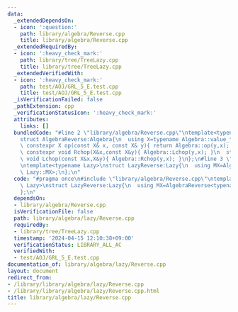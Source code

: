 ```yaml
---
data:
  _extendedDependsOn:
  - icon: ':question:'
    path: library/algebra/Reverse.cpp
    title: library/algebra/Reverse.cpp
  _extendedRequiredBy:
  - icon: ':heavy_check_mark:'
    path: library/tree/TreeLazy.cpp
    title: library/tree/TreeLazy.cpp
  _extendedVerifiedWith:
  - icon: ':heavy_check_mark:'
    path: test/AOJ/GRL_5_E.test.cpp
    title: test/AOJ/GRL_5_E.test.cpp
  _isVerificationFailed: false
  _pathExtension: cpp
  _verificationStatusIcon: ':heavy_check_mark:'
  attributes:
    links: []
  bundledCode: "#line 2 \"library/algebra/Reverse.cpp\"\ntemplate<typename Algebra>\n\
    struct AlgebraReverse:Algebra{\n  using X=typename Algebra::value_type;\n  static\
    \ constexpr X op(const X& x, const X& y){ return Algebra::op(y,x); }\n  static\
    \ constexpr void Rchop(X&x,const X&y){ Algebra::Lchop(y,x); }\n  static constexpr\
    \ void Lchop(const X&x,X&y){ Algebra::Rchop(y,x); }\n};\n#line 3 \"library/algebra/lazy/Reverse.cpp\"\
    \ntemplate<typename Lazy>\nstruct LazyReverse:Lazy{\n  using MX=AlgebraReverse<typename\
    \ Lazy::MX>;\n};\n"
  code: "#pragma once\n#include \"library/algebra/Reverse.cpp\"\ntemplate<typename\
    \ Lazy>\nstruct LazyReverse:Lazy{\n  using MX=AlgebraReverse<typename Lazy::MX>;\n\
    };\n"
  dependsOn:
  - library/algebra/Reverse.cpp
  isVerificationFile: false
  path: library/algebra/lazy/Reverse.cpp
  requiredBy:
  - library/tree/TreeLazy.cpp
  timestamp: '2024-04-15 12:10:38+09:00'
  verificationStatus: LIBRARY_ALL_AC
  verifiedWith:
  - test/AOJ/GRL_5_E.test.cpp
documentation_of: library/algebra/lazy/Reverse.cpp
layout: document
redirect_from:
- /library/library/algebra/lazy/Reverse.cpp
- /library/library/algebra/lazy/Reverse.cpp.html
title: library/algebra/lazy/Reverse.cpp
---
```

